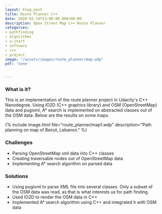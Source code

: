 ```yaml
---
layout: blog_post
title: Route Planner C++
date: 2020-02-14T23:00:00.000+00:00
description: Open Street Map C++ Route Planner
categories:
- pathfinding
- algorithms
- a-start
- software
- c++
- project
image: "/assets/images/route_planner/map.wdp"
pdf: 'none'


---
```

### What is it?

This is an implementation of the route planner project in Udacity's C++ Nanodegree. Using IO2D (C++ graphics library) and OSM (OpenStreetMap) data and pugixml, A* search is implemented on abstracted classes out of the OSM data. Below are the results on some maps.

{% include image.html file="route_planner/map1.wdp" description="Path planning on map of Beirut, Lebanon." %}
<!-- {% include image.html file="route_planner/map.wdp" %} -->


### Challenges

* Parsing OpenStreetMap xml data into C++ classes
* Creating traversable nodes out of OpenStreetMap data
* Implementing A* search algorithm on parsed data

### Solutions

* Using pugixml to parse XML file into several classes. Only a subset of the OSM data was read, as that is what interests us for path finding.
* Used IO2D to render the OSM data in C++
* Implemented A* search algorithm using C++ and integrated it with OSM data